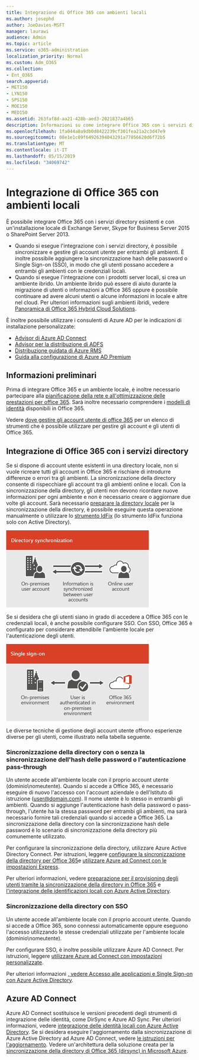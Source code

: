 ```yaml
---
title: Integrazione di Office 365 con ambienti locali
ms.author: josephd
author: JoeDavies-MSFT
manager: laurawi
audience: Admin
ms.topic: article
ms.service: o365-administration
localization_priority: Normal
ms.custom: Adm_O365
ms.collection:
- Ent_O365
search.appverid:
- MET150
- LYN150
- SPS150
- MOE150
- MED150
ms.assetid: 263faf8d-aa21-428b-aed3-2021837a4b65
description: Informazioni su come integrare Office 365 con i servizi directory esistenti.
ms.openlocfilehash: 1fa044a0a9db0d8422239cf301fea21a2c3d47e9
ms.sourcegitcommit: 08e1e1c09f64926394043291a77856620d6f72b5
ms.translationtype: MT
ms.contentlocale: it-IT
ms.lasthandoff: 05/15/2019
ms.locfileid: "34069742"
---
```

# <a name="office-365-integration-with-on-premises-environments"></a>Integrazione di Office 365 con ambienti locali

È possibile integrare Office 365 con i servizi directory esistenti e con un'installazione locale di Exchange Server, Skype for Business Server 2015 o SharePoint Server 2013.
  
 - Quando si esegue l'integrazione con i servizi directory, è possibile sincronizzare e gestire gli account utente per entrambi gli ambienti. È inoltre possibile aggiungere la sincronizzazione hash delle password o Single Sign-on (SSO), in modo che gli utenti possano accedere a entrambi gli ambienti con le credenziali locali.
 - Quando si esegue l'integrazione con i prodotti server locali, si crea un ambiente ibrido. Un ambiente ibrido può essere di aiuto durante la migrazione di utenti o informazioni a Office 365 oppure è possibile continuare ad avere alcuni utenti o alcune informazioni in locale e altre nel cloud. Per ulteriori informazioni sugli ambienti ibridi, vedere [Panoramica di Office 365 Hybrid Cloud Solutions](https://support.office.com/article/59616fab-acdb-40e9-b414-cf0c965c80b7).

È inoltre possibile utilizzare i consulenti di Azure AD per le indicazioni di installazione personalizzate:
- [Advisor di Azure AD Connect](https://aka.ms/aadconnectpwsync)
- [Advisor per la distribuzione di ADFS](https://aka.ms/adfsguidance)
- [Distribuzione guidata di Azure RMS](https://aka.ms/azuremsguidance)
- [Guida alla configurazione di Azure AD Premium](https://aka.ms/aadpguidance)
   
## <a name="before-you-begin"></a>Informazioni preliminari
Prima di integrare Office 365 e un ambiente locale, è inoltre necessario partecipare alla [pianificazione della rete e all'ottimizzazione delle prestazioni per office 365](network-planning-and-performance.md). Sarà inoltre necessario comprendere i [modelli di identità](about-office-365-identity.md) disponibili in Office 365. 

Vedere [dove gestire gli account utente di office 365](manage-office-365-accounts.md) per un elenco di strumenti che è possibile utilizzare per gestire gli account e gli utenti di Office 365. 
  
## <a name="integrate-office-365-with-directory-services"></a>Integrazione di Office 365 con i servizi directory
Se si dispone di account utente esistenti in una directory locale, non si vuole ricreare tutti gli account in Office 365 e rischiare di introdurre differenze o errori tra gli ambienti. La sincronizzazione della directory consente di rispecchiare gli account tra gli ambienti online e locali. Con la sincronizzazione della directory, gli utenti non devono ricordare nuove informazioni per ogni ambiente e non è necessario creare o aggiornare due volte gli account. Sarà necessario [preparare la directory locale](prepare-for-directory-synchronization.md) per la sincronizzazione della directory, è possibile eseguire questa operazione manualmente o utilizzare lo [strumento IdFix](install-and-run-idfix.md) (lo strumento IdFix funziona solo con Active Directory). 
  
![Utilizzare la sincronizzazione della directory per mantenere sincronizzate le informazioni sugli account utente locali e online](media/a64af0d0-9be6-46b1-8727-277e683abf5e.png)
  
Se si desidera che gli utenti siano in grado di accedere a Office 365 con le credenziali locali, è anche possibile configurare SSO. Con SSO, Office 365 è configurato per considerare attendibile l'ambiente locale per l'autenticazione degli utenti.
  
![Con Single Sign-on, lo stesso account è disponibile sia negli ambienti locali che in quelli online](media/d76235f2-8a53-405e-b8ef-dfa4cfc208b8.png)
  
Le diverse tecniche di gestione degli account utente offrono esperienze diverse per gli utenti, come illustrato nella tabella seguente.
 
### <a name="directory-synchronization-with-or-without-password-hash-synchronization-or-pass-through-authentication"></a>**Sincronizzazione della directory con o senza la sincronizzazione dell'hash delle password o l'autenticazione pass-through**
Un utente accede all'ambiente locale con il proprio account utente (dominio\nomeutente). Quando si accede a Office 365, è necessario eseguire di nuovo l'accesso con l'account aziendale o dell'Istituto di istruzione (user@domain.com). Il nome utente è lo stesso in entrambi gli ambienti. Quando si aggiunge l'autenticazione hash della password o pass-through, l'utente ha la stessa password per entrambi gli ambienti, ma sarà necessario fornire tali credenziali quando si accede a Office 365. La sincronizzazione della directory con la sincronizzazione hash delle password è lo scenario di sincronizzazione della directory più comunemente utilizzato.

Per configurare la sincronizzazione della directory, utilizzare Azure Active Directory Connect. Per istruzioni, leggere [configurare la sincronizzazione della directory per Office 365](set-up-directory-synchronization.md)e [utilizzare Azure ad Connect con le impostazioni Express](https://go.microsoft.com/fwlink/p/?LinkId=698537).

Per ulteriori informazioni, vedere [preparazione per il provisioning degli utenti tramite la sincronizzazione della directory in Office 365](prepare-for-directory-synchronization.md) e [l'integrazione delle identificazioni locali con Azure Active Directory](https://go.microsoft.com/fwlink/?LinkId=518101).

### <a name="directory-synchronization-with-sso"></a>**Sincronizzazione della directory con SSO**
Un utente accede all'ambiente locale con il proprio account utente. Quando si accede a Office 365, sono connessi automaticamente oppure eseguono l'accesso utilizzando le stesse credenziali utilizzate per l'ambiente locale (dominio\nomeutente).

Per configurare SSO, è inoltre possibile utilizzare Azure AD Connect. Per istruzioni, leggere [utilizzare Azure ad Connect con impostazioni personalizzate](https://go.microsoft.com/fwlink/p/?LinkID=698430).

Per ulteriori informazioni [, vedere Accesso alle applicazioni e Single Sign-on con Azure Active Directory](https://go.microsoft.com/fwlink/p/?LinkId=698604).

## <a name="azure-ad-connect"></a>Azure AD Connect
Azure AD Connect sostituisce le versioni precedenti degli strumenti di integrazione delle identità, come DirSync e Azure AD Sync. Per ulteriori informazioni, vedere [integrazione delle identità locali con Azure Active Directory](https://go.microsoft.com/fwlink/p/?LinkId=527969). Se si desidera eseguire l'aggiornamento dalla sincronizzazione di Azure Active Directory ad Azure AD Connect, vedere [le istruzioni per l'aggiornamento](https://go.microsoft.com/fwlink/p/?LinkId=733240). Vedere un'architettura della soluzione creata per la [sincronizzazione della directory di Office 365 (dirsync) in Microsoft Azure](https://go.microsoft.com/fwlink/?LinkId=517887).